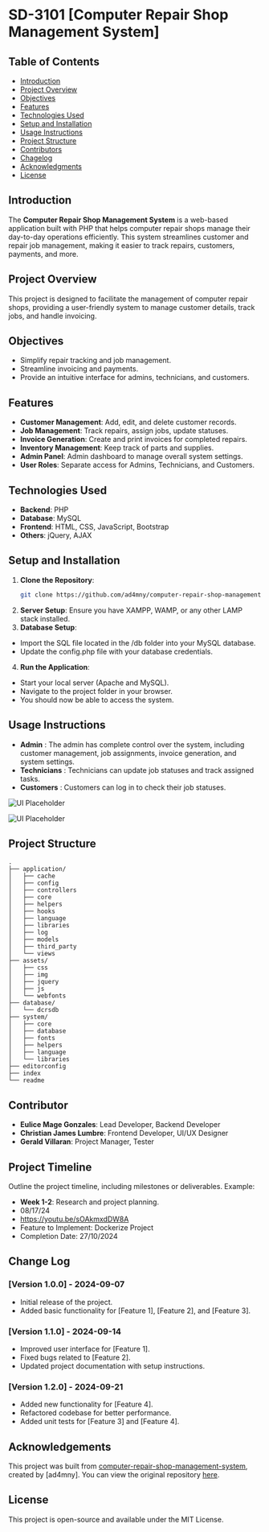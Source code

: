 # SD-3101 [Computer Repair Shop Management System]

## Table of Contents
- [Introduction](#introduction)
- [Project Overview](#project-overview)
- [Objectives](#objectives)
- [Features](#features)
- [Technologies Used](#technologies-used)
- [Setup and Installation](#setup-and-installation)
- [Usage Instructions](#usage-instructions)
- [Project Structure](#project-structure)
- [Contributors](#contributors)
- [Chagelog](#changelog)
- [Acknowledgments](#acknowledgments)
- [License](#license)


## Introduction

The **Computer Repair Shop Management System** is a web-based application built with PHP that helps computer repair shops manage their day-to-day operations efficiently. This system streamlines customer and repair job management, making it easier to track repairs, customers, payments, and more. 

## Project Overview

This project is designed to facilitate the management of computer repair shops, providing a user-friendly system to manage customer details, track jobs, and handle invoicing.

## Objectives

- Simplify repair tracking and job management.
- Streamline invoicing and payments.
- Provide an intuitive interface for admins, technicians, and customers.

## Features

- **Customer Management**: Add, edit, and delete customer records.
- **Job Management**: Track repairs, assign jobs, update statuses.
- **Invoice Generation**: Create and print invoices for completed repairs.
- **Inventory Management**: Keep track of parts and supplies.
- **Admin Panel**: Admin dashboard to manage overall system settings.
- **User Roles**: Separate access for Admins, Technicians, and Customers.

## Technologies Used

- **Backend**: PHP
- **Database**: MySQL
- **Frontend**: HTML, CSS, JavaScript, Bootstrap
- **Others**: jQuery, AJAX

## Setup and Installation

1. **Clone the Repository**:
   ```bash
   git clone https://github.com/ad4mny/computer-repair-shop-management-system.git
2. **Server Setup**:
    Ensure you have XAMPP, WAMP, or any other LAMP stack installed.
3. **Database Setup**:
- Import the SQL file located in the /db folder into your MySQL database.
- Update the config.php file with your database credentials.
4. **Run the Application**:
- Start your local server (Apache and MySQL).
- Navigate to the project folder in your browser.
- You should now be able to access the system.

## Usage Instructions

- **Admin** : The admin has complete control over the system, including customer management, job assignments, invoice generation, and system settings.
- **Technicians** : Technicians can update job statuses and track assigned tasks.
- **Customers** : Customers can log in to check their job statuses.

![UI Placeholder](./assets/img/UI.png)

![UI Placeholder](./assets/img/UII.png)

## Project Structure
```
.
├── application/
│   ├── cache
│   ├── config
│   ├── controllers
│   ├── core
│   ├── helpers
│   ├── hooks
│   ├── language
│   ├── libraries
│   ├── log
│   ├── models
│   ├── third_party
│   └── views
├── assets/
│   ├── css
│   ├── img
│   ├── jquery
│   ├── js
│   └── webfonts
├── database/
│   └── dcrsdb
├── system/
│   ├── core
│   ├── database
│   ├── fonts
│   ├── helpers
│   ├── language
│   └── libraries
├── editorconfig
├── index
└── readme
```

## Contributor

   - **Eulice Mage Gonzales**: Lead Developer, Backend Developer
   - **Christian James Lumbre**: Frontend Developer, UI/UX Designer
   - **Gerald Villaran**: Project Manager, Tester

## Project Timeline

Outline the project timeline, including milestones or deliverables. Example:

- **Week 1-2**: Research and project planning.
- 08/17/24
- https://youtu.be/sOAkmxdDW8A
- Feature to Implement: Dockerize Project
- Completion Date: 27/10/2024


## Change Log

   ### [Version 1.0.0] - 2024-09-07
   - Initial release of the project.
   - Added basic functionality for [Feature 1], [Feature 2], and [Feature 3].

   ### [Version 1.1.0] - 2024-09-14
   - Improved user interface for [Feature 1].
   - Fixed bugs related to [Feature 2].
   - Updated project documentation with setup instructions.

   ### [Version 1.2.0] - 2024-09-21
   - Added new functionality for [Feature 4].
   - Refactored codebase for better performance.
   - Added unit tests for [Feature 3] and [Feature 4].

## Acknowledgements

   This project was built from [computer-repair-shop-management-system](https://github.com/ad4mny/computer-repair-shop-management-system), created by [ad4mny]. You can view the original repository [here](https://github.com/ad4mny/computer-repair-shop-management-system).

## License

   This project is open-source and available under the MIT License.

